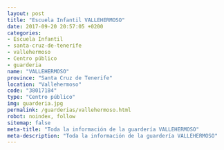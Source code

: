 ```yaml
---
layout: post
title: "Escuela Infantil VALLEHERMOSO"
date: 2017-09-20 20:57:05 +0200
categories:
- Escuela Infantil
- santa-cruz-de-tenerife
- vallehermoso
- Centro público
- guarderia
name: "VALLEHERMOSO"
province: "Santa Cruz de Tenerife"
location: "Vallehermoso"
code: "38017184"
type: "Centro público"
img: guarderia.jpg
permalink: /guarderias/vallehermoso.html
robot: noindex, follow
sitemap: false
meta-title: "Toda la información de la guardería VALLEHERMOSO"
meta-description: "Toda la información de la guardería VALLEHERMOSO"
---
```

